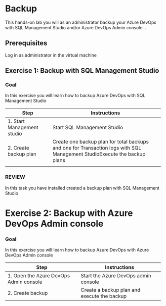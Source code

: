 # Backup

This hands-on lab you will as an administrator backup your Azure DevOps with SQL Management Studio and/or Azure DevOps Admin console.  .

## Prerequisites

Log in as administrator in the virtual machine 

## Exercise 1: Backup with SQL Management Studio

### Goal 
In this exercise you will learn how to backup Azure DevOps with SQL Management Studio 

| Step | Instructions |
| --- | --- |
| 1. Start Management studio | Start SQL Management Studio |
| 2. Create backup plan | Create one backup plan for total backups and one for Transaction logs with SQL Management StudioExecute the backup plans |
| |   |

### REVIEW 
In this task you have installed created a backup plan with SQL Management Studio 

# Exercise 2: Backup with Azure DevOps Admin console

### Goal 
In this exercise you will learn how to backup Azure DevOps with Azure DevOps Admin console 

| Step | Instructions |
| --- | --- |
| 1. Open the Azure DevOps Admin console | Start the Azure DevOps admin console |
| 2. Create backup | Create a backup plan and execute the backup |
